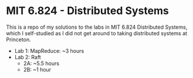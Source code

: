 # MIT 6.824 - Distributed Systems

This is a repo of my solutions to the labs in MIT 6.824 Distributed Systems, which I self-studied as I did not get around to taking distributed systems at Princeton.

- Lab 1: MapReduce: ~3 hours
- Lab 2: Raft
    - 2A: ~5.5 hours
    - 2B: ~1 hour